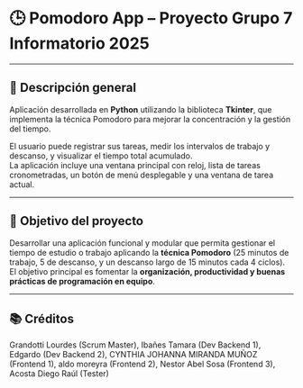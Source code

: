 # 🕒 Pomodoro App – Proyecto Grupo 7 Informatorio 2025

---

## 📖 Descripción general
Aplicación desarrollada en **Python** utilizando la biblioteca **Tkinter**, que implementa la técnica Pomodoro para mejorar la concentración y la gestión del tiempo.  

El usuario puede registrar sus tareas, medir los intervalos de trabajo y descanso, y visualizar el tiempo total acumulado.  
La aplicación incluye una ventana principal con reloj, lista de tareas cronometradas, un botón de menú desplegable y una ventana de tarea actual.

---

## 🎯 Objetivo del proyecto
Desarrollar una aplicación funcional y modular que permita gestionar el tiempo de estudio o trabajo aplicando la **técnica Pomodoro** (25 minutos de trabajo, 5 de descanso, y un descanso largo de 15 minutos cada 4 ciclos).  
El objetivo principal es fomentar la **organización, productividad y buenas prácticas de programación en equipo**.

---

## 📚 Créditos
Grandotti Lourdes (Scrum Master), Ibañes Tamara (Dev Backend 1), Edgardo (Dev Backend 2), CYNTHIA JOHANNA MIRANDA MUÑOZ (Frontend 1), aldo moreyra (Frontend 2), Nestor Abel Sosa (Frontend 3), Acosta Diego Raúl (Tester)

